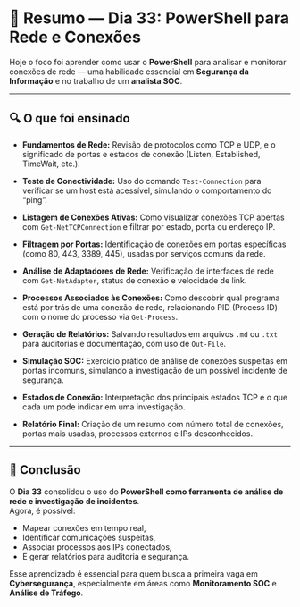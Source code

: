 # 🧠 Resumo — Dia 33: PowerShell para Rede e Conexões

Hoje o foco foi aprender como usar o **PowerShell** para analisar e monitorar conexões de rede — uma habilidade essencial em **Segurança da Informação** e no trabalho de um **analista SOC**.

---

## 🔍 O que foi ensinado

- **Fundamentos de Rede:** Revisão de protocolos como TCP e UDP, e o significado de portas e estados de conexão (Listen, Established, TimeWait, etc.).

- **Teste de Conectividade:** Uso do comando `Test-Connection` para verificar se um host está acessível, simulando o comportamento do “ping”.

- **Listagem de Conexões Ativas:** Como visualizar conexões TCP abertas com `Get-NetTCPConnection` e filtrar por estado, porta ou endereço IP.

- **Filtragem por Portas:** Identificação de conexões em portas específicas (como 80, 443, 3389, 445), usadas por serviços comuns da rede.

- **Análise de Adaptadores de Rede:** Verificação de interfaces de rede com `Get-NetAdapter`, status de conexão e velocidade de link.

- **Processos Associados às Conexões:** Como descobrir qual programa está por trás de uma conexão de rede, relacionando PID (Process ID) com o nome do processo via `Get-Process`.

- **Geração de Relatórios:** Salvando resultados em arquivos `.md` ou `.txt` para auditorias e documentação, com uso de `Out-File`.

- **Simulação SOC:** Exercício prático de análise de conexões suspeitas em portas incomuns, simulando a investigação de um possível incidente de segurança.

- **Estados de Conexão:** Interpretação dos principais estados TCP e o que cada um pode indicar em uma investigação.

- **Relatório Final:** Criação de um resumo com número total de conexões, portas mais usadas, processos externos e IPs desconhecidos.

---

## 🚀 Conclusão

O **Dia 33** consolidou o uso do **PowerShell como ferramenta de análise de rede e investigação de incidentes**.  
Agora, é possível:
- Mapear conexões em tempo real,  
- Identificar comunicações suspeitas,  
- Associar processos aos IPs conectados,  
- E gerar relatórios para auditoria e segurança.

Esse aprendizado é essencial para quem busca a primeira vaga em **Cybersegurança**, especialmente em áreas como **Monitoramento SOC** e **Análise de Tráfego**.
